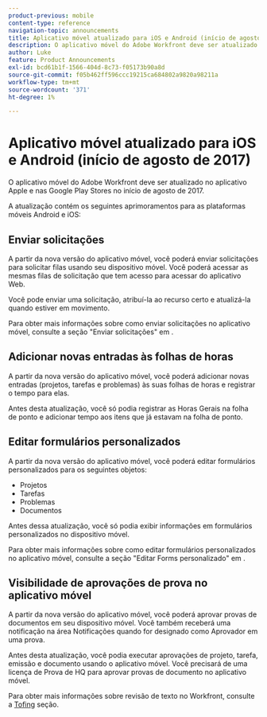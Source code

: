 ```yaml
---
product-previous: mobile
content-type: reference
navigation-topic: announcements
title: Aplicativo móvel atualizado para iOS e Android (início de agosto de 2017)
description: O aplicativo móvel do Adobe Workfront deve ser atualizado no aplicativo Apple e nas Google Play Stores no início de agosto de 2017.
author: Luke
feature: Product Announcements
exl-id: bcd61b1f-1566-404d-8c73-f05173b90a8d
source-git-commit: f05b462ff596ccc19215ca684802a9820a98211a
workflow-type: tm+mt
source-wordcount: '371'
ht-degree: 1%

---
```


# Aplicativo móvel atualizado para iOS e Android (início de agosto de 2017)

O aplicativo móvel do Adobe Workfront deve ser atualizado no aplicativo Apple e nas Google Play Stores no início de agosto de 2017. 

A atualização contém os seguintes aprimoramentos para as plataformas móveis Android e iOS:

## Enviar solicitações

A partir da nova versão do aplicativo móvel, você poderá enviar solicitações para solicitar filas usando seu dispositivo móvel. Você poderá acessar as mesmas filas de solicitação que tem acesso para acessar do aplicativo Web. 

Você pode enviar uma solicitação, atribuí-la ao recurso certo e atualizá-la quando estiver em movimento. 

Para obter mais informações sobre como enviar solicitações no aplicativo móvel, consulte a seção &quot;Enviar solicitações&quot; em .



## Adicionar novas entradas às folhas de horas

A partir da nova versão do aplicativo móvel, você poderá adicionar novas entradas (projetos, tarefas e problemas) às suas folhas de horas e registrar o tempo para elas.

Antes desta atualização, você só podia registrar as Horas Gerais na folha de ponto e adicionar tempo aos itens que já estavam na folha de ponto. 

## Editar formulários personalizados

A partir da nova versão do aplicativo móvel, você poderá editar formulários personalizados para os seguintes objetos:

* Projetos
* Tarefas
* Problemas
* Documentos 

Antes dessa atualização, você só podia exibir informações em formulários personalizados no dispositivo móvel. 

Para obter mais informações sobre como editar formulários personalizados no aplicativo móvel, consulte a seção &quot;Editar Forms personalizado&quot; em .

## Visibilidade de aprovações de prova no aplicativo móvel

A partir da nova versão do aplicativo móvel, você poderá aprovar provas de documentos em seu dispositivo móvel. Você também receberá uma notificação na área Notificações quando for designado como Aprovador em uma prova. 

Antes desta atualização, você podia executar aprovações de projeto, tarefa, emissão e documento usando o aplicativo móvel. Você precisará de uma licença de Prova de HQ para aprovar provas de documento no aplicativo móvel. 

Para obter mais informações sobre revisão de texto no Workfront, consulte a [Tofing](../../../review-and-approve-work/proofing/proofing.md) seção. 
